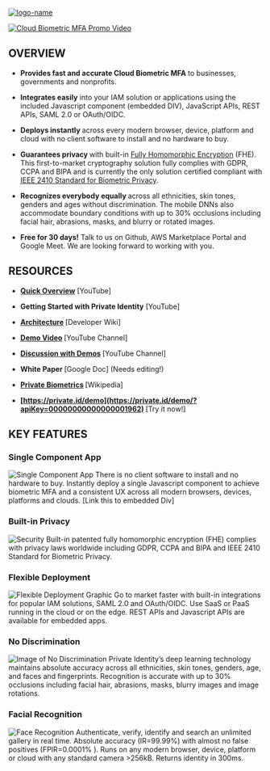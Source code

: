 [![logo-name](https://github.com/openinfer/PrivateIdentity/blob/master/images/CBMFA%20White%20Space%20on%20Right.png)](https://www.private.id/)

[![Cloud Biometric MFA Promo Video](https://github.com/openinfer/PrivateIdentity/blob/master/images/DemoVid4.png)](https://www.youtube.com/watch?v=G33UR87I81E&feature=youtu.be "Short Video Introduction")

## OVERVIEW
* <b>Provides fast and accurate Cloud Biometric MFA</b> to businesses, governments and nonprofits.

* <b>Integrates easily</b> into your IAM solution or applications using the included Javascript component (embedded DIV), JavaScript APIs, REST APIs, SAML 2.0 or OAuth/OIDC.

* <b>Deploys instantly </b>across every modern browser, device, platform and cloud with no client software to install and no hardware to buy.

* <b>Guarantees privacy </b>with built-in [Fully Homomorphic Encryption](https://en.wikipedia.org/wiki/Private_biometrics) (FHE). This first-to-market cryptography solution fully complies with GDPR, CCPA and BIPA and is currently the only solution certified compliant with [IEEE 2410 Standard for Biometric Privacy](https://github.com/openinfer/PrivateIdentity/wiki/IEEE-2410-STANDARD-FOR-BIOMETRIC-PRIVACY-%5BDRAFT%5D).

* <b>Recognizes everybody equally </b>across all ethnicities, skin tones, genders and ages without discrimination. The mobile DNNs also accommodate boundary conditions with up to 30% occlusions including facial hair, abrasions, masks, and blurry or rotated images.

* <b>Free for 30 days!</b> Talk to us on Github, AWS Marketplace Portal and Google Meet. We are looking forward to working with you.

## RESOURCES

* <b>[Quick Overview](https://youtu.be/G33UR87I81E)</b> [YouTube] 

* <b>Getting Started with Private Identity</b> [YouTube]

* <b>[Architecture](https://github.com/openinfer/PrivateIdentity/wiki#basic-architecture) </b>[Developer Wiki]

* <b>[Demo Video](https://youtu.be/6x0b5FckhIA) </b>[YouTube Channel]

* <b>[Discussion with Demos](https://youtu.be/Zn-pNJ0svJg) </b>[YouTube Channel]

* <b>White Paper </b> [Google Doc]  (Needs editing!)

* <b>[Private Biometrics](https://en.wikipedia.org/wiki/Private_biometrics) </b>[Wikipedia]

* <b>[https://private.id/demo](https://private.id/demo/?apiKey=00000000000000001962) </b> [Try it now!]

## KEY FEATURES
### Single Component App
![Single Component App](https://github.com/openinfer/PrivateIdentity/blob/master/images/tensorflow.png)
There is no client software to install and no hardware to buy. Instantly deploy a single Javascript component to achieve biometric MFA and a consistent UX across all modern browsers, devices, platforms and clouds. [Link this to embedded Div]

### Built-in Privacy
![Security](https://github.com/openinfer/PrivateIdentity/blob/master/images/illustration-data-security-system-isometric-3d-illustration_100333-68.jpg)
Built-in patented fully homomorphic encryption (FHE) complies with privacy laws worldwide including GDPR, CCPA and BIPA and IEEE 2410 Standard for Biometric Privacy.

### Flexible Deployment
![Flexible Deployment Graphic](https://github.com/openinfer/PrivateIdentity/blob/master/images/18907.jpg)
Go to market faster with built-in integrations for popular IAM solutions, SAML 2.0 and OAuth/OIDC. Use SaaS or PaaS running in the cloud or on the edge. REST APIs and Javascript APIs are available for embedded apps.

### No Discrimination
![Image of No Discrimination](https://github.com/openinfer/PrivateIdentity/blob/master/images/image%20no%20descrimination.JPG)
Private Identity’s deep learning technology maintains absolute accuracy across all ethnicities, skin tones, genders, age, and faces and fingerprints. Recognition is accurate with up to 30% occlusions including facial hair, abrasions, masks, blurry images and image rotations. 

### Facial Recognition 
![Face Recognition ](https://github.com/openinfer/PrivateIdentity/blob/master/images/facial-recognition-img2.jpg)
Authenticate, verify, identify and search an unlimited gallery in real time. Absolute accuracy (IR=99.99%) with almost no false positives (FPIR=0.0001% ). Runs on any modern browser, device, platform or cloud with any standard camera >256kB. Returns identity in 300ms.

